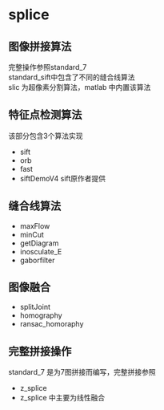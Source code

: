 # splice
## 图像拼接算法
完整操作参照standard_7  
standard_sift中包含了不同的缝合线算法  
slic 为超像素分割算法，matlab 中内置该算法

## 特征点检测算法
该部分包含3个算法实现
- sift
- orb
- fast
- siftDemoV4  sift原作者提供

## 缝合线算法
- maxFlow 
- minCut 
- getDiagram 
- inosculate_E 
- gaborfilter 

## 图像融合
- splitJoint 
- homography 
- ransac_homoraphy 

## 完整拼接操作
standard_7 是为7图拼接而编写，完整拼接参照
- z_splice
- z_splice 中主要为线性融合


